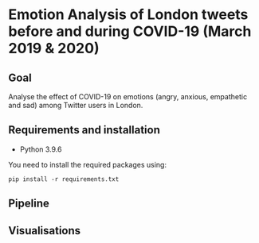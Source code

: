 # Emotion Analysis of London tweets before and during COVID-19 (March 2019 & 2020)
## Goal
Analyse the effect of COVID-19 on emotions (angry, anxious, empathetic and sad) among Twitter users in London.
## Requirements and installation
- Python 3.9.6

You need to install the required packages using:
```
pip install -r requirements.txt
```
## Pipeline
## Visualisations